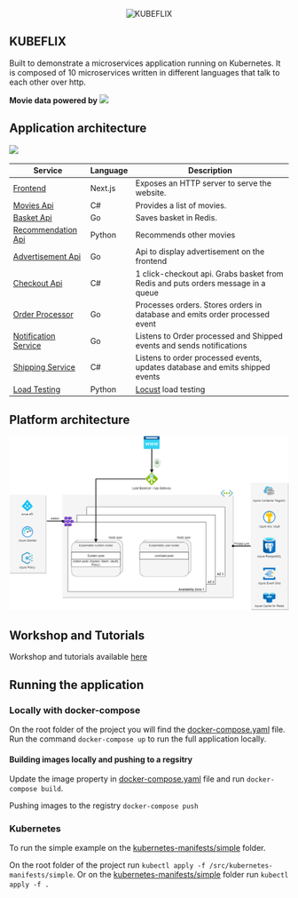 <p align="center">
<img src="resources/main.png" width="300" alt="KUBEFLIX" />
</p>

## **KUBEFLIX** 
Built to demonstrate a microservices application running on Kubernetes. 
It is composed of 10 microservices written in different languages that talk to each other over http.

**Movie data powered by** <a href="https://www.themoviedb.org/"> <img src="src/frontend/public/tmdb.svg" width="140"></img></a>

## Application architecture

<img src="resources/Architecture.png"></img>

| Service                                              | Language      | Description                                                                                                                       |
| ---------------------------------------------------- | ------------- | --------------------------------------------------------------------------------------------------------------------------------- |
| [Frontend](./src/frontend)                           | Next.js            | Exposes an HTTP server to serve the website.|
| [Movies Api](./src/movies-api)                     | C#            | Provides a list of movies.                                                           |                           |
| [Basket Api](./src/basket-api) | Go        | Saves basket in Redis.
| [Recommendation Api](./src/recommendation-api) | Python        | Recommends other movies 
| [Advertisement Api](./src/ad-api) | Go        | Api to display advertisement on the frontend 
| [Checkout Api](./src/checkout-api) | C#        | 1 click-checkout api. Grabs basket from Redis and puts orders message in a queue
| [Order Processor](./src/order-processor) | Go        | Processes orders. Stores orders in database and emits order processed event 
| [Notification Service](./src/notification-service) | Go        | Listens to Order processed and Shipped events and sends notifications
| [Shipping Service](./src/shipping-service) | C#        | Listens to order processed events, updates database and emits shipped events 
| [Load Testing](./src/load-generator) | Python        | [Locust](https://github.com/locustio/locust) load testing                         

## Platform architecture
<img src="resources/platform.png"></img>

## Workshop and Tutorials
Workshop and tutorials available [here](https://hjgraca.github.io/kubeflix/docs/)

## Running the application

### Locally with docker-compose
On the root folder of the project you will find the [docker-compose.yaml](./docker-compose.yaml) file. Run the command ```docker-compose up``` to run the full application locally.

#### Building images locally and pushing to a regsitry 
Update the image property in [docker-compose.yaml](./docker-compose.yaml) file and run ```docker-compose build```. 

Pushing images to the registry ```docker-compose push```

### Kubernetes
To run the simple example on the [kubernetes-manifests/simple](./src/kubernetes-manifests/simple) folder.

On the root folder of the project run ```kubectl apply -f /src/kubernetes-manifests/simple```. Or on the [kubernetes-manifests/simple](./src/kubernetes-manifests/simple) folder run ```kubectl apply -f .```